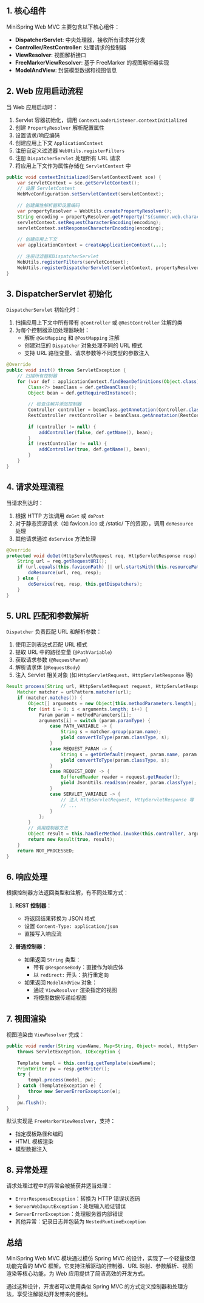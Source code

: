 
## 1. 核心组件

MiniSpring Web MVC 主要包含以下核心组件：

- **DispatcherServlet**: 中央处理器，接收所有请求并分发
- **Controller/RestController**: 处理请求的控制器
- **ViewResolver**: 视图解析接口
- **FreeMarkerViewResolver**: 基于 FreeMarker 的视图解析器实现
- **ModelAndView**: 封装模型数据和视图信息

## 2. Web 应用启动流程

当 Web 应用启动时：

1. Servlet 容器初始化，调用 `ContextLoaderListener.contextInitialized`
2. 创建 `PropertyResolver` 解析配置属性
3. 设置请求/响应编码
4. 创建应用上下文 `ApplicationContext`
5. 注册自定义过滤器 `WebUtils.registerFilters`
6. 注册 `DispatcherServlet` 处理所有 URL 请求
7. 将应用上下文作为属性存储在 `ServletContext` 中

```java
public void contextInitialized(ServletContextEvent sce) {
    var servletContext = sce.getServletContext();
    // 设置 ServletContext
    WebMvcConfiguration.setServletContext(servletContext);
    
    // 创建属性解析器和设置编码
    var propertyResolver = WebUtils.createPropertyResolver();
    String encoding = propertyResolver.getProperty("${summer.web.character-encoding:UTF-8}");
    servletContext.setRequestCharacterEncoding(encoding);
    servletContext.setResponseCharacterEncoding(encoding);
    
    // 创建应用上下文
    var applicationContext = createApplicationContext(...);
    
    // 注册过滤器和DispatcherServlet
    WebUtils.registerFilters(servletContext);
    WebUtils.registerDispatcherServlet(servletContext, propertyResolver);
}
```

## 3. DispatcherServlet 初始化

`DispatcherServlet` 初始化时：

1. 扫描应用上下文中所有带有 `@Controller` 或 `@RestController` 注解的类
2. 为每个控制器添加处理器映射：
   - 解析 `@GetMapping` 和 `@PostMapping` 注解
   - 创建对应的 `Dispatcher` 对象处理不同的 URL 模式
   - 支持 URL 路径变量、请求参数等不同类型的参数注入

```java
@Override
public void init() throws ServletException {
    // 扫描所有控制器
    for (var def : applicationContext.findBeanDefinitions(Object.class)) {
        Class<?> beanClass = def.getBeanClass();
        Object bean = def.getRequiredInstance();
        
        // 检查注解并添加控制器
        Controller controller = beanClass.getAnnotation(Controller.class);
        RestController restController = beanClass.getAnnotation(RestController.class);
        
        if (controller != null) {
            addController(false, def.getName(), bean);
        }
        if (restController != null) {
            addController(true, def.getName(), bean);
        }
    }
}
```

## 4. 请求处理流程

当请求到达时：

1. 根据 HTTP 方法调用 `doGet` 或 `doPost`
2. 对于静态资源请求（如 favicon.ico 或 /static/ 下的资源），调用 `doResource` 处理
3. 其他请求通过 `doService` 方法处理

```java
@Override
protected void doGet(HttpServletRequest req, HttpServletResponse resp) throws ServletException, IOException {
    String url = req.getRequestURI();
    if (url.equals(this.faviconPath) || url.startsWith(this.resourcePath)) {
        doResource(url, req, resp);
    } else {
        doService(req, resp, this.getDispatchers);
    }
}
```

## 5. URL 匹配和参数解析

`Dispatcher` 负责匹配 URL 和解析参数：

1. 使用正则表达式匹配 URL 模式
2. 提取 URL 中的路径变量 (`@PathVariable`)
3. 获取请求参数 (`@RequestParam`)
4. 解析请求体 (`@RequestBody`)
5. 注入 Servlet 相关对象 (如 `HttpServletRequest`、`HttpServletResponse` 等)

```java
Result process(String url, HttpServletRequest request, HttpServletResponse response) throws Exception {
    Matcher matcher = urlPattern.matcher(url);
    if (matcher.matches()) {
        Object[] arguments = new Object[this.methodParameters.length];
        for (int i = 0; i < arguments.length; i++) {
            Param param = methodParameters[i];
            arguments[i] = switch (param.paramType) {
                case PATH_VARIABLE -> {
                    String s = matcher.group(param.name);
                    yield convertToType(param.classType, s);
                }
                case REQUEST_PARAM -> {
                    String s = getOrDefault(request, param.name, param.defaultValue);
                    yield convertToType(param.classType, s);
                }
                case REQUEST_BODY -> {
                    BufferedReader reader = request.getReader();
                    yield JsonUtils.readJson(reader, param.classType);
                }
                case SERVLET_VARIABLE -> {
                    // 注入 HttpServletRequest, HttpServletResponse 等
                    // ...
                }
            };
        }
        // 调用控制器方法
        Object result = this.handlerMethod.invoke(this.controller, arguments);
        return new Result(true, result);
    }
    return NOT_PROCESSED;
}
```

## 6. 响应处理

根据控制器方法返回类型和注解，有不同处理方式：

1. **REST 控制器**：
   - 将返回结果转换为 JSON 格式
   - 设置 `Content-Type: application/json`
   - 直接写入响应流

2. **普通控制器**：
   - 如果返回 `String` 类型：
     - 带有 `@ResponseBody`：直接作为响应体
     - 以 `redirect:` 开头：执行重定向
   - 如果返回 `ModelAndView` 对象：
     - 通过 `ViewResolver` 渲染指定的视图
     - 将模型数据传递给视图

## 7. 视图渲染

视图渲染由 `ViewResolver` 完成：

```java
public void render(String viewName, Map<String, Object> model, HttpServletRequest req, HttpServletResponse resp) 
    throws ServletException, IOException {
    
    Template templ = this.config.getTemplate(viewName);
    PrintWriter pw = resp.getWriter();
    try {
        templ.process(model, pw);
    } catch (TemplateException e) {
        throw new ServerErrorException(e);
    }
    pw.flush();
}
```

默认实现是 `FreeMarkerViewResolver`，支持：
- 指定模板路径和编码
- HTML 模板渲染
- 模型数据注入

## 8. 异常处理

请求处理过程中的异常会被捕获并适当处理：

- `ErrorResponseException`：转换为 HTTP 错误状态码
- `ServerWebInputException`：处理输入验证错误
- `ServerErrorException`：处理服务器内部错误
- 其他异常：记录日志并包装为 `NestedRuntimeException`

## 总结

MiniSpring Web MVC 模块通过模仿 Spring MVC 的设计，实现了一个轻量级但功能完备的 MVC 框架。它支持注解驱动的控制器、URL 映射、参数解析、视图渲染等核心功能，为 Web 应用提供了简洁高效的开发方式。

通过这种设计，开发者可以使用类似 Spring MVC 的方式定义控制器和处理方法，享受注解驱动开发带来的便利。

